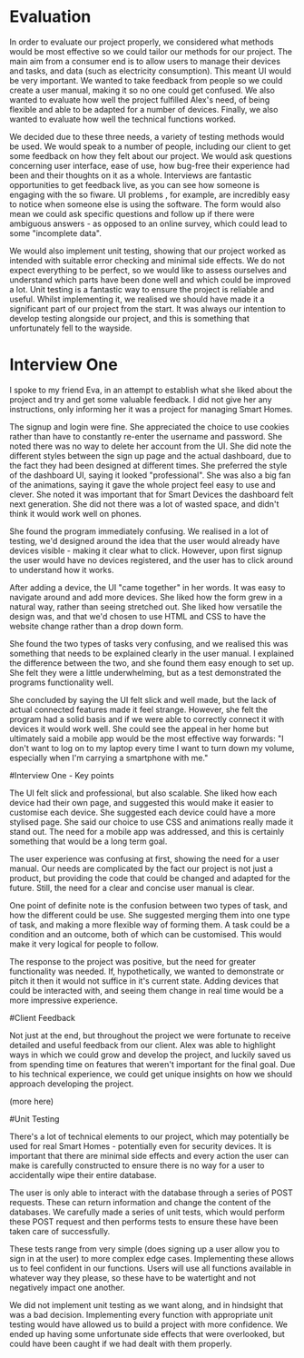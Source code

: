# Evaluation
In order to evaluate our project properly, we considered what methods would be most effective so we could tailor our methods for our project. The main aim from a consumer end is to allow users to manage their devices and tasks, and data (such as electricity consumption). This meant UI would be very important. We wanted to take feedback from people so we could create a user manual, making it so no one could get confused. We also wanted to evaluate how well the project fulfilled Alex's need, of being flexible and able to be adapted for a number of devices. Finally, we also wanted to evaluate how well the technical functions worked.

We decided due to these three needs, a variety of testing methods would be used. We would speak to a number of people, including our client to get some feedback on how they felt about our project. We would ask questions concerning user interface, ease of use, how bug-free their experience had been and their thoughts on it as a whole. Interviews are fantastic opportunities to get feedback live, as you can see how someone is engaging with the so fiware. UI problems , for example, are incredibly easy to notice when someone else is using the software. The form would also mean we could ask specific questions and follow up if there were ambiguous answers - as opposed to an online survey, which could lead to some "incomplete data".

We would also implement unit testing, showing that our project worked as intended with suitable error checking and minimal side effects. We do not expect everything to be perfect, so we would like to assess ourselves and understand which parts have been done well and which could be improved a lot. Unit testing is a fantastic way to ensure the project is reliable and useful. Whilst implementing it, we realised we should have made it a significant part of our project from the start. It was always our intention to develop testing alongside our project, and this is something that unfortunately fell to the wayside.

# Interview One

I spoke to my friend Eva, in an attempt to establish what she liked about the project and try and get some valuable feedback. I did not give her any instructions, only informing her it was a project for managing Smart Homes.

The signup and login were fine. She appreciated the choice to use cookies rather than have to constantly re-enter the username and password. She noted there was no way to delete her account from the UI. She did note the different styles between the sign up page and the actual dashboard, due to the fact they had been designed at different times. She preferred the style of the dashboard UI, saying it looked "professional". She was also a big fan of the animations, saying it gave the whole project feel easy to use and clever. She noted it was important that for Smart Devices the dashboard felt next generation. She did not there was a lot of wasted space, and didn't think it would work well on phones.

She found the program immediately confusing. We realised in a lot of testing, we'd designed around the idea that the user would already have devices visible - making it clear what to click. However, upon first signup the user would have no devices registered, and the user has to click around to understand how it works.

After adding a device, the UI "came together" in her words. It was easy to navigate around and add more devices. She liked how the form grew in a natural way, rather than seeing stretched out. She liked how versatile the design was, and that we'd chosen to use HTML and CSS to have the website change rather than a drop down form.

She found the two types of tasks very confusing, and we realised this was something that needs to be explained clearly in the user manual. I explained the difference between the two, and she found them easy enough to set up. She felt they were a little underwhelming, but as a test demonstrated the programs functionality well.

She concluded by saying the UI felt slick and well made, but the lack of actual connected features made it feel strange. However, she felt the program had a solid basis and if we were able to correctly connect it with devices it would work well. She could see the appeal in her home but ultimately said a mobile app would be the most effective way forwards: "I don't want to log on to my laptop every time I want to turn down my volume, especially when I'm carrying a smartphone with me."

#Interview One - Key points

The UI felt slick and professional, but also scalable. She liked how each device had their own page, and suggested this would make it easier to customise each device. She suggested each device could have a more stylised page. She said our choice to use CSS and animations really made it stand out. The need for a mobile app was addressed, and this is certainly something that would be a long term goal.

The user experience was confusing at first, showing the need for a user manual. Our needs are complicated by the fact our project is not just a product, but providing the code that could be changed and adapted for the future. Still, the need for a clear and concise user manual is clear.

One point of definite note is the confusion between two types of task, and how the different could be use. She suggested merging them into one type of task, and making a more flexible way of forming them. A task could be a condition and an outcome, both of which can be customised. This would make it very logical for people to follow.

The response to the project was positive, but the need for greater functionality was needed. If, hypothetically, we wanted to demonstrate or pitch it then it would not suffice in it's current state. Adding devices that could be interacted with, and seeing them change in real time would be a more impressive experience.


#Client Feedback

Not just at the end, but throughout the project we were fortunate to receive detailed and useful feedback from our client. Alex was able to highlight ways in which we could grow and develop the project, and luckily saved us from spending time on features that weren't important for the final goal. Due to his technical experience, we could get unique insights on how we should approach developing the project.

(more here)

#Unit Testing

There's a lot of technical elements to our project, which may potentially be used for real Smart Homes - potentially even for security devices. It is important that there are minimal side effects and every action the user can make is carefully constructed to ensure there is no way for a user to accidentally wipe their entire database.

The user is only able to interact with the database through a series of POST requests. These can return information and change the content of the databases. We carefully made a series of unit tests, which would perform these POST request and then performs tests to ensure these have been taken care of successfully.

These tests range from very simple (does signing up a user allow you to sign in at the user) to more complex edge cases. Implementing these allows us to feel confident in our functions. Users will use all functions available in whatever way they please, so these have to be watertight and not negatively impact one another.

We did not implement unit testing as we want along, and in hindsight that was a bad decision. Implementing every function with appropriate unit testing would have allowed us to build a project with more confidence. We ended up having some unfortunate side effects that were overlooked, but could have been caught if we had dealt with them properly.
